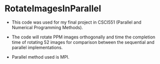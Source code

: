 # RotateImagesInParallel

 - This code was used for my final project in CSCI551 (Parallel and Numerical Programming Methods). 

 - The code will rotate PPM images orthogonally and time the completion time of rotating 52 images for comparison between the sequential and parallel implementations. 

 - Parallel method used is MPI.
